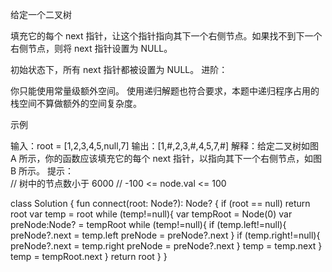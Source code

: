 给定一个二叉树 

填充它的每个 next 指针，让这个指针指向其下一个右侧节点。如果找不到下一个右侧节点，则将 next 指针设置为 NULL。 

初始状态下，所有 next 指针都被设置为 NULL。 
进阶： 
 
你只能使用常量级额外空间。 
使用递归解题也符合要求，本题中递归程序占用的栈空间不算做额外的空间复杂度。 
 
 示例

输入：root = [1,2,3,4,5,null,7]
输出：[1,#,2,3,#,4,5,7,#]
解释：给定二叉树如图 A 所示，你的函数应该填充它的每个 next 指针，以指向其下一个右侧节点，如图 B 所示。 
提示：  
// 树中的节点数小于 6000 
// -100 <= node.val <= 100 

class Solution {
    fun connect(root: Node?): Node? {
        if (root == null) return root
        var temp = root
        while (temp!=null){
            var tempRoot = Node(0)
            var preNode:Node? = tempRoot
            while (temp!=null){
                if (temp.left!=null){
                    preNode?.next = temp.left
                    preNode = preNode?.next
                }
                if (temp.right!=null){
                    preNode?.next = temp.right
                    preNode = preNode?.next
                }
                temp = temp.next
            }
            temp = tempRoot.next
        }
        return root
    }
}

